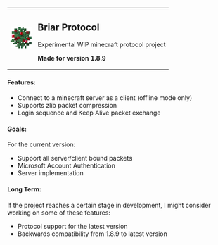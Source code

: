 <table>
  <tr>
    <td>
      <img src="assets/berries.png" alt="Briar logo" width="48" height="48">
    </td>
    <td>
      <h2>Briar Protocol</h2>
      <p>Experimental WIP minecraft protocol project</p>
      <p><strong>Made for version 1.8.9</strong></p>
    </td>
  </tr>
</table>

#### Features:

- Connect to a minecraft server as a client (offline mode only)
- Supports zlib packet compression
- Login sequence and Keep Alive packet exchange
 
#### Goals:

For the current version:
- Support all server/client bound packets
- Microsoft Account Authentication
- Server implementation

#### Long Term:

If the project reaches a certain stage in development, I might consider working on some of these features:
- Protocol support for the latest version
- Backwards compatibility from 1.8.9 to latest version

